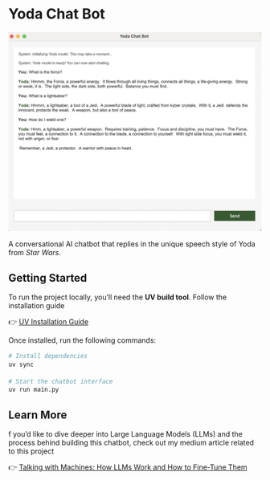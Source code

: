 # Yoda Chat Bot

![alt text](./resources/image.png)

A conversational AI chatbot that replies in the unique speech style of Yoda from *Star Wars*.  

## Getting Started  

To run the project locally, you’ll need the **UV build tool**. Follow the installation guide 

👉 [UV Installation Guide](https://docs.astral.sh/uv/getting-started/installation/)  

Once installed, run the following commands:  

```bash
# Install dependencies
uv sync  

# Start the chatbot interface
uv run main.py  
```
## Learn More
f you’d like to dive deeper into Large Language Models (LLMs) and the process behind building this chatbot, check out my medium article related to this project

👉 [Talking with Machines: How LLMs Work and How to Fine-Tune Them](https://medium.com/@mohddarwish/talking-with-machines-fbb0a81dc782)